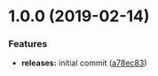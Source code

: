<a name="1.0.0"></a>
# 1.0.0 (2019-02-14)


### Features

* **releases:** initial commit ([a78ec83](https://github.com/hypeJunction/elgg-codemirror/commit/a78ec83))



